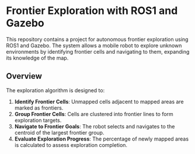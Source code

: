 # Frontier Exploration with ROS1 and Gazebo

This repository contains a project for autonomous frontier exploration using ROS1 and Gazebo. The system allows a mobile robot to explore unknown environments by identifying frontier cells and navigating to them, expanding its knowledge of the map.

## Overview

The exploration algorithm is designed to:
1. **Identify Frontier Cells**: Unmapped cells adjacent to mapped areas are marked as frontiers.
2. **Group Frontier Cells**: Cells are clustered into frontier lines to form exploration targets.
3. **Navigate to Frontier Goals**: The robot selects and navigates to the centroid of the largest frontier group.
4. **Evaluate Exploration Progress**: The percentage of newly mapped areas is calculated to assess exploration completion.

